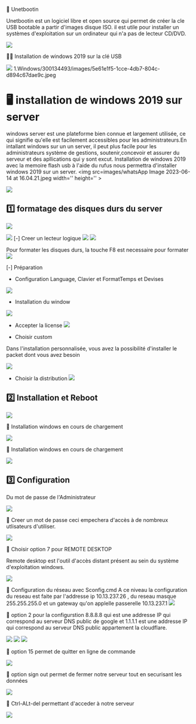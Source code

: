📌 Unetbootin

Unetbootin est un logiciel libre et open source qui permet de créer la cle USB bootable a partir d'images disque ISO. il est utile pour installer un systèmes d'exploitation sur un ordinateur qui n'a pas de lecteur CD/DVD.

</img> <img src=images/IMG_2473.jpeg width='' height='' > </img>

🔑🔑 Installation de windows 2019 sur la clé USB

</img> <img src=images/IMG_2480.jpeg width='' height='' > </img>
1.Windows/300134493/images/5e61e1f5-1cce-4db7-804c-d894c67dae9c.jpeg
# :desktop_computer: installation de windows 2019 sur server
windows server est une plateforme bien connue et largement utilisée, ce qui signifie qu'elle est facilement accessibles pour les administrateurs.En intallant windows sur un un server, il peut plus facile pour les administrateurs système de gestions, soutenir,concevoir et assurer du serveur et des apllications qui y sont excut.
Installation de windows 2019 avec la memoire flash usb à l'aide du rufus nous permettra d'installer windows 2019 sur un server.
</img> <img src=images/whatsApp Image 2023-06-14 at 16.04.21.jpeg width='' height='' > </img>

<img src=images/c14c542c-3396-4fab-8f34-4a7b7169cead.jpeg width='' height='' > </img>

## :one: formatage des disques durs du server

</img> <img src=images/IMG_1875.jpeg width='' height='' > </img>

<img src=images/7aaa7646-e6fd-4fbc-9f44-2a92051947c7.jpeg width='' height='' > </img>
[-] Creer un lecteur logique
<img src=images/db08feb8-725d-43d9-95b6-97e591cd2d7d.jpeg width='' height='' > </img>
<img src=images/c5160e42-3dee-4c22-b520-c17f9146aa92.jpeg width='' height='' > </img>

 Pour formater les disques durs, la touche F8 est necessaire pour formater
<img src=images/dd03f1b9-87ca-4a45-900c-bc7f0cc81252.jpeg width='' height='' > </img>

[-]  Préparation
* Configuration Language, Clavier et FormatTemps et Devises

</img> <img src=images/IMG_1854.jpeg width='' height='' > </img>

* Installation du window

</img> <img src=images/IMG_1855.jpeg width='' height='' > </img>
* Accepter la license
</img> <img src=images/IMG_1858.jpeg width='' height='' > </img>

* Choisir custom
  
Dans l'installation personnalisée, vous avez la possibilité d'installer le packet dont vous avez besoin

</img> <img src=images/IMG_1859.jpeg width='' height='' > </img>

* Choisir la distribution
</img> <img src=images/IMG_1863.jpeg width='' height='' > </img>

## 2️⃣  Installation et Reboot

</img> <img src=images/IMG_1886.jpeg width='' height='' > </img>

📌 Installation windows en cours de chargement

</img> <img src=images/IMG_1885.jpeg width='' height='' > </img>

📌  Installation windows en cours de chargement

</img> <img src=images/IMG_1888.jpeg width='' height='' > </img>

## 3️⃣  Configuration

Du mot de passe de l'Administrateur 

</img> <img src=images/IMG_1893.jpeg width='' height='' > </img>

📌 Creer un mot de passe 
ceci empechera d'accès à de nombreux utlisateurs d'utiliser.

</img> <img src=images/IMG_1894.jpeg width='' height='' > </img>

📌 Choisir option 7 pour REMOTE DESKTOP

Remote desktop est l'outil d'accès distant présent au sein du système d'exploitation windows.

</img> <img src=images/IMG_1902.jpeg width='' height='' > </img>

📌  Configuration du réseau avec Sconfig.cmd
 A ce niveau la configuration du reseau est faite par l'addresse ip 10.13.237.26 , du reseau masque 255.255.255.0 et un gateway qu'on applelle passerelle 10.13.237.1
</img> <img src=images/IMG_2067.jpeg width='' height='' > </img>

📌 option 2 pour la configurstion  8.8.8.8 qui est une addresse IP qui correspond au serveur DNS public de google et 1.1.1.1 est une addresse IP qui correspond au serveur DNS public appartement la cloudflare.

</img> <img src=images/IMG_2068.jpeg width='' height='' > </img>
</img> <img src=images/IMG_2069.jpeg width='' height='' > </img>
</img> <img src=images/IMG_2070.jpeg width='' height='' > </img>

📌 option 15 permet de quitter en ligne de commande

</img> <img src=images/IMG_2072.jpeg width='' height='' > </img>

📌 option sign out permet de fermer notre serveur tout en  securisant les données

</img> <img src=images/IMG_2073.jpeg width='' height='' > </img>

📌 Ctrl-ALt-del permettant d'acceder à notre serveur

</img> <img src=images/IMG_2074.jpeg width='' height='' > </img>








